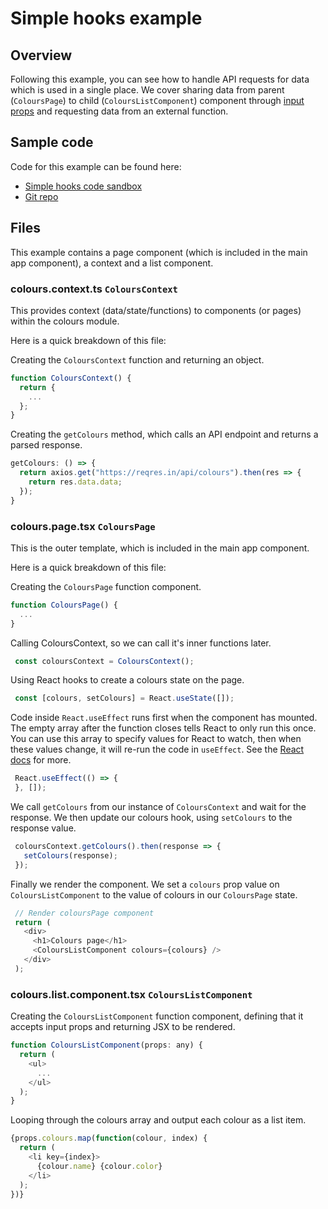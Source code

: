 # Simple hooks example

## Overview

Following this example, you can see how to handle API requests for data which is used in a single place. We cover sharing data from parent (`ColoursPage`) to child (`ColoursListComponent`) component through [input props](https://reactjs.org/docs/components-and-props.html) and requesting data from an external function.

## Sample code

Code for this example can be found here:

* [Simple hooks code sandbox](https://codesandbox.io/s/github/jcjmcclean/react-simple-hooks-example/tree/master/)
* [Git repo](https://github.com/jcjmcclean/react-simple-hooks-example)

## Files

This example contains a page component (which is included in the main app component), a context and a list component.

### colours.context.ts `ColoursContext`

This provides context (data/state/functions) to components (or pages) within the colours module.

Here is a quick breakdown of this file:

Creating the `ColoursContext` function and returning an object.

```javascript
function ColoursContext() {
  return {
    ...
  };
}
```

Creating the `getColours` method, which calls an API endpoint and returns a parsed response.

```javascript
getColours: () => {
  return axios.get("https://reqres.in/api/colours").then(res => {
    return res.data.data;
  });
}
```

### colours.page.tsx `ColoursPage`

This is the outer template, which is included in the main app component.

Here is a quick breakdown of this file:

Creating the `ColoursPage` function component.

```javascript
function ColoursPage() {
  ...
}
```

Calling ColoursContext, so we can call it's inner functions later.

```javascript
 const coloursContext = ColoursContext();
```

Using React hooks to create a colours state on the page.

```javascript
 const [colours, setColours] = React.useState([]);
```

Code inside `React.useEffect` runs first when the component has mounted. The empty array after the function closes tells React to only run this once. You can use this array to specify values for React to watch, then when these values change, it will re-run the code in `useEffect`. See the [React docs](https://reactjs.org/docs/hooks-effect.html) for more.

```javascript
 React.useEffect(() => {
 }, []);
```

We call `getColours` from our instance of `ColoursContext` and wait for the response. We then update our colours hook, using `setColours` to the response value.

```javascript
 coloursContext.getColours().then(response => {
   setColours(response);
 });
```

Finally we render the component. We set a `colours` prop value on `ColoursListComponent` to the value of colours in our `ColoursPage` state.

```javascript
 // Render coloursPage component
 return (
   <div>
     <h1>Colours page</h1>
     <ColoursListComponent colours={colours} />
   </div>
 );
```

### colours.list.component.tsx `ColoursListComponent`

Creating the `ColoursListComponent` function component, defining that it accepts input props and returning JSX to be rendered.

```javascript
function ColoursListComponent(props: any) {
  return (
    <ul>
      ...
    </ul>
  );
}
```

Looping through the colours array and output each colour as a list item.

```javascript
{props.colours.map(function(colour, index) {
  return (
    <li key={index}>
      {colour.name} {colour.color}
    </li>
  );
})}
```
